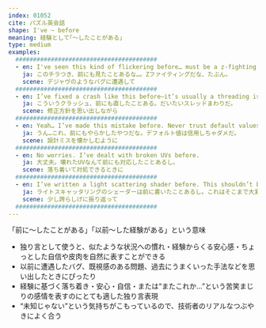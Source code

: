```yaml
---
index: 01052
cite: パズル英会話
shape: I've ~ before
meaning: 経験として｢〜したことがある」
type: medium
examples:
  ########################################
  - en: I've seen this kind of flickering before… must be a z-fighting issue.
    ja: このチラつき、前にも見たことあるな…。Zファイティングだな、たぶん。
    scene: デジャヴのようなバグに遭遇して
  ########################################
  - en: I’ve fixed a crash like this before—it’s usually a threading issue.
    ja: こういうクラッシュ、前にも直したことある。だいたいスレッドまわりだ。
    scene: 修正方針を思い出しながら
  ########################################
  - en: Yeah… I’ve made this mistake before. Never trust default values.
    ja: うん…これ、前にもやらかしたやつだな。デフォルト値は信用しちゃダメだ。
    scene: 設計ミスを懐かしむように
  ########################################
  - en: No worries. I’ve dealt with broken UVs before.
    ja: 大丈夫。壊れたUVなんて前にも対応したことあるし。
    scene: 落ち着いて対処できるときに
  ########################################
  - en: I’ve written a light scattering shader before. This shouldn’t be too bad.
    ja: ライトスキャッタリングのシェーダーは前に書いたことあるし。これはそこまで大変じゃないはず。
    scene: 少し誇らしげに振り返って
  ########################################
---
```


「前に〜したことがある」「以前〜した経験がある」という意味

- 独り言として使うと、似たような状況への慣れ・経験からくる安心感・ちょっとした自信や皮肉を自然に表すことができる
- 以前に遭遇したバグ、既視感のある問題、過去にうまくいった手法などを思い出したときにぴったり
- 経験に基づく落ち着き・安心・自信・または“またこれか…”という苦笑まじりの感情を表すのにとても適した独り言表現
- “未知じゃない”という気持ちがこもっているので、技術者のリアルなつぶやきによく合う
